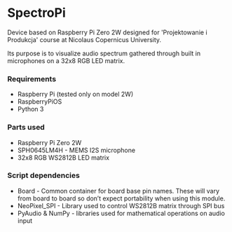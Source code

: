 # SpectroPi

Device based on Raspberry Pi Zero 2W designed for 'Projektowanie i Produkcja' course at Nicolaus Copernicus University.

Its purpose is to visualize audio spectrum gathered through built in microphones on a 32x8 RGB LED matrix. 


### Requirements

- Raspberry Pi (tested only on model 2W)
- RaspberryPiOS
- Python 3

### Parts used

- Raspberry Pi Zero 2W
- SPH0645LM4H - MEMS I2S microphone
- 32x8 RGB WS2812B LED matrix 


### Script dependencies

- Board - Common container for board base pin names. These will vary from board to board so don’t expect portability when using this module.
- NeoPixel_SPI - Library used to control WS2812B matrix through SPI bus
- PyAudio & NumPy - libraries used for mathematical operations on audio input